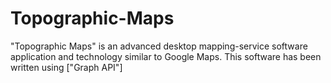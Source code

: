 Topographic-Maps
================

"Topographic Maps" is an advanced desktop mapping-service software application and technology similar to Google Maps. This software has been written using ["Graph API"]
